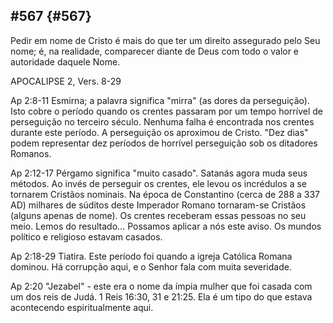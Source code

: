 ## #567 {#567}

Pedir em nome de Cristo é mais do que ter um direito assegurado pelo Seu nome; é, na realidade, comparecer diante de Deus com todo o valor e autoridade daquele Nome.

APOCALIPSE 2, Vers. 8-29

Ap 2:8-11 Esmirna; a palavra significa &quot;mirra&quot; (as dores da perseguição). Isto cobre o período quando os crentes passaram por um tempo horrível de perseguição no terceiro século. Nenhuma falha é encontrada nos crentes durante este período. A perseguição os aproximou de Cristo. &quot;Dez dias&quot; podem representar dez períodos de horrível perseguição sob os ditadores Romanos.

Ap 2:12-17 Pérgamo significa &quot;muito casado&quot;. Satanás agora muda seus métodos. Ao invés de perseguir os crentes, ele levou os incrédulos a se tornarem Cristãos nominais. Na época de Constantino (cerca de 288 a 337 AD) milhares de súditos deste Imperador Romano tornaram-se Cristãos (alguns apenas de nome). Os crentes receberam essas pessoas no seu meio. Lemos do resultado... Possamos aplicar a nós este aviso. Os mundos político e religioso estavam casados.

Ap 2:18-29 Tiatira. Este período foi quando a igreja Católica Romana dominou. Há corrupção aqui, e o Senhor fala com muita severidade.

Ap 2:20 &quot;Jezabel&quot; - este era o nome da ímpia mulher que foi casada com um dos reis de Judá. 1 Reis 16:30, 31 e 21:25\. Ela é um tipo do que estava acontecendo espiritualmente aqui.